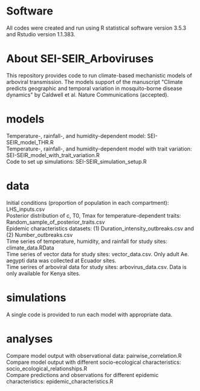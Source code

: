# Software
All codes were created and run using R statistical software version 3.5.3 and Rstudio version 1.1.383.

# About SEI-SEIR_Arboviruses
This repository provides code to run climate-based mechanistic models of arboviral transmission. The models support of the manuscript "Climate predicts geographic and temporal variation in mosquito-borne disease dynamics" by Caldwell et al. Nature Communications (accepted). 

# models
Temperature-, rainfall-, and humidity-dependent model: SEI-SEIR_model_THR.R <br />
Temperature-, rainfall-, and humidity-dependent model with trait variation: SEI-SEIR_model_with_trait_variation.R <br />
Code to set up simulations: SEI-SEIR_simulation_setup.R <br />

# data
Initial conditions (proportion of population in each compartment): LHS_inputs.csv <br />
Posterior distribution of c, T0, Tmax for temperature-dependent traits: Random_sample_of_posterior_traits.csv  <br />
Epidemic characteristics datasets: (1) Duration_intensity_outbreaks.csv and (2) Number_outbreaks.csv <br />
Time series of temperature, humidity, and rainfall for study sites: climate_data.RData <br />
Time series of vector data for study sites: vector_data.csv. Only adult Ae. aegypti data was collected at Ecuador sites. <br />
Time serires of arboviral data for study sites: arbovirus_data.csv. Data is only available for Kenya sites.  <br />

# simulations
A single code is provided to run each model with appropriate data.

# analyses 
Compare model output with observational data: pairwise_correlation.R <br />
Compare model output with different socio-ecological characteristics: socio_ecological_relationships.R <br />
Compare predictions and observations for different epidemic characteristics: epidemic_characteristics.R <br />
